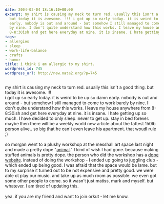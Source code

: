 ```yaml
---
date: 2004-02-04 18:16:10+00:00
excerpt: my shirt is causing my neck to turn red. usually this isn't a good thing.
  but today it is awesome. !!! i got up so early today. it is weird to be up so damn
  early. nobody is out and around - but somehow I still managed to come to work barely
  by nine. I don't quite understand how this works. I leave my house anywhere from
  8-8:30ish and get here everyday at nine. it is insane. I hate getting...
tags:
- allergies
- sleep
- work-life-balance
- crafts
- humor
title: i think i am allergic to my shirt.
wordpress_id: 745
wordpress_url: http://new.nata2.org/?p=745
---
```


my shirt is causing my neck to turn red. usually this isn't a good thing. but today it is awesome. !!! <br/>i got up so early today. it is weird to be up so damn early. nobody is out and around - but somehow I still managed to come to work barely by nine. I don't quite understand how this works. I leave my house anywhere from 8-8:30ish and get here everyday at nine. it is insane. I hate getting up so much. I have decided to only sleep. never to get up. stay in bed forever. maybe then there will be a weekly world new article about the fattest 150lb person alive.. so big that he can't even leave his apartment. that woudl rule ;)<br/><br/>so morgan went to a plushy workshop at the messhall art space last night and made a pretty dope "<a href="http://morgan.attacktexas.com/archives/000014.php">animal</a>." I kind of wish I had gone. because making stuffed animals is pretty dope. the person who did the workshop has a <a href="http://shawnimals.com/">dope website</a>. instead of doing the workshop - I ended up going to juggling club - which ended up being good. I was afraid that the space would be lame. but to my surprise it turned out to be not expensive and pretty good. we were able ot play our music. and take up as much room as possible. we even got some other people to come. so it wasn't just matiss, mark and myself. but whatever. I am tired of updating this. <br/><br/>yea. if you are my friend and want to join orkut - let me know.